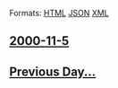 
Formats: [HTML](2000/11/5/index.html)  [JSON](2000/11/5/index.json)  [XML](2000/11/5/index.xml)  

## [2000-11-5](/news/2000/11/5/index.md)

## [Previous Day...](/news/2000/11/4/index.md)


